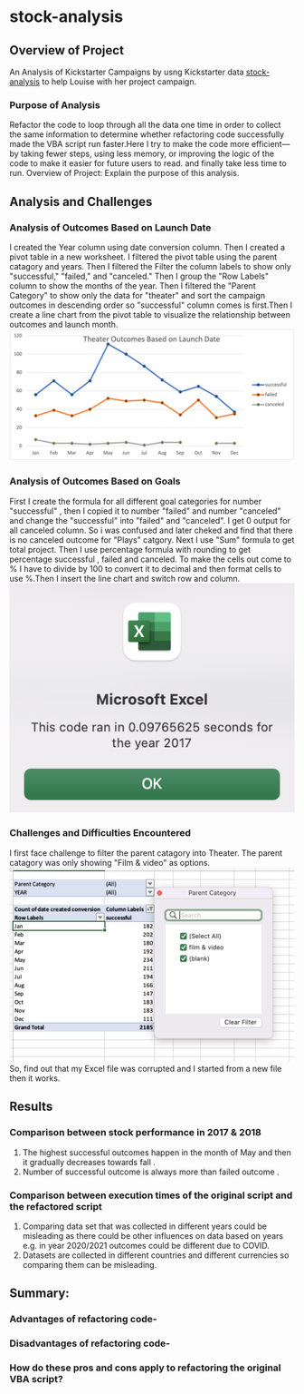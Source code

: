 # stock-analysis

## Overview of Project
An Analysis of Kickstarter Campaigns by usng Kickstarter data [stock-analysis](VBA_Challenge.xlsm) to help Louise with her project campaign.

### Purpose of Analysis
Refactor the code to loop through all the data one time in order to collect the same information to determine whether refactoring code successfully made the VBA script run faster.Here I try to  make the code more efficient—by taking fewer steps, using less memory, or improving the logic of the code to make it easier for future users to read. and finally take less time to run.
Overview of Project: Explain the purpose of this analysis.

## Analysis and Challenges

### Analysis of Outcomes Based on Launch Date
I created the Year column using date conversion column. Then I created a pivot table in a new worksheet. I filtered the pivot table using the parent catagory and years. Then I filtered the Filter the column labels to show only "successful," "failed," and "canceled." Then I group the "Row Labels" column to show the months of the year. Then I filtered the "Parent Category" to show only the data for "theater" and sort  the campaign outcomes in descending order so "successful"  column comes is first.Then I create a line chart from the pivot table to visualize the relationship between outcomes and launch month.![image_name](https://github.com/NishatSultana3538/kickstarter-analysis/blob/main/Resources/Theater_Outcomes_vs_Launch.png)

### Analysis of Outcomes Based on Goals
First I create the formula for all different goal categories for number "successful" , then I copied it to number "failed" and number "canceled" and change the "successful" into "failed" and "canceled". I get 0 output for all canceled column. So i was confused and later cheked and find that there is no canceled outcome for "Plays" catgory. Next I  use "Sum" formula to get total project. Then I use percentage formula with rounding to get percentage successful , failed and canceled. To make the cells out come to % I have to divide by 100 to convert it to decimal and then format cells to use %.Then I insert the line chart and switch row and column.![2017](https://github.com/NishatSultana3538/stock-analysis/blob/main/Resources/VBA-Challenge_2017.png)
### Challenges and Difficulties Encountered
I first face challenge to filter the parent catagory into Theater. The parent catagory was only showing "Film & video" as options. ![image-name](https://github.com/NishatSultana3538/kickstarter-analysis/blob/main/image/image%201.png)  So,  find out that my Excel file was corrupted and I started from a new file then it works. 

## Results

### Comparison between stock performance in 2017 & 2018

1. The highest successful outcomes happen in the month of May and then it gradually decreases towards fall .
2. Number of successful outcome is always more than failed outcome . 

### Comparison between execution times of the original script and the refactored script

1. Comparing data set that was collected in different years could be misleading as there could be other influences on data based on years e.g. in year 2020/2021 outcomes could be different due to COVID.
2. Datasets are collected in different countries and different currencies so comparing them can be misleading.

##  Summary: 
### Advantages of refactoring code-
### Disadvantages of refactoring code-
### How do these pros and cons apply to refactoring the original VBA script?
